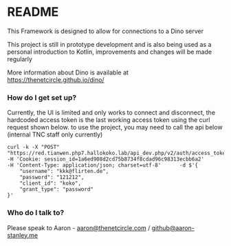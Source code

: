 # README #

This Framework is designed to allow for connections to a Dino server

This project is still in prototype development and is also being used as a personal introduction to Kotlin, improvements and changes will be made regularly

More information about Dino is available at https://thenetcircle.github.io/dino/

### How do I get set up? ###

Currently, the UI is limited and only works to connect and disconnect, the hardcoded access token is the last working access token using the curl request shown below. to use the project, you may need to call the api below (internal TNC staff only currently)

	curl -k -X "POST" "https://red.tianwen.php7.hallokoko.lab/api_dev.php/v2/auth/access_token.json"      -H 'Cookie: session_id=1a6ed908d2cd75b8734f8cdad96c98313ecbb6a2'      -H 'Content-Type: application/json; charset=utf-8'      -d $'{
  		"username": "kkk@flirten.de",
  		"password": "121212",
  		"client_id": "koko",
  		"grant_type": "password"
	}'


### Who do I talk to? ###

Please speak to Aaron - aaron@thenetcircle.com / github@aaron-stanley.me
